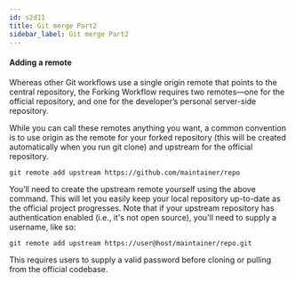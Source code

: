 ```yaml
---
id: s2d11
title: Git merge Part2
sidebar_label: Git merge Part2
---
```


#### Adding a remote

Whereas other Git workflows use a single origin remote that points to the central repository, the Forking Workflow requires two remotes—one for the official repository, and one for the developer’s personal server-side repository.

While you can call these remotes anything you want, a common convention is to use origin as the remote for your forked repository (this will be created automatically when you run git clone) and upstream for the official repository.

`git remote add upstream https://github.com/maintainer/repo`

You’ll need to create the upstream remote yourself using the above command.
This will let you easily keep your local repository up-to-date as the official project progresses.
Note that if your upstream repository has authentication enabled (i.e., it's not open source), you'll need to supply a username, like so:

`git remote add upstream https://user@host/maintainer/repo.git`

This requires users to supply a valid password before cloning or pulling from the official codebase.
